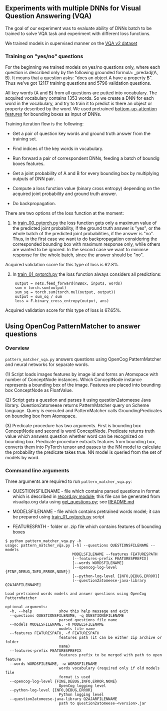 ## Experiments with multiple DNNs for Visual Question Answering (VQA)

The goal of our experiment was to evaluate ability of DNNs batch to be trained to solve VQA task and experiment with different loss functions. 

We trained models in supervised manner on the [VQA v2 dataset](http://www.visualqa.org/download.html) 

### Training on "yes/no" questions

For the beginning we trained models on yes/no questions only, where each question is described only by the following grounded formula: _predadj(A, B).
It means that a question asks: "does an object A have a property B". Thus we've got 12117 training questions and 5796 validation questions.

All key words (A and B) from all questions are putted into vocabulary. The acquired vocabulary contains 1353 words. So we create a DNN for each word in the vocabulary, and try to train it to predict is there an object or property described by the word. We used pretrained [bottom-up-attention features](https://github.com/peteanderson80/bottom-up-attention) for bounding boxes as input of DNNs. 

Training iteration flow is the following:

* Get a pair of question key words and ground truth answer from the training set.

* Find indices of the key words in vocabulary.

* Run forward a pair of correspondent DNNs, feeding a batch of boundig boxes features. 

* Get a joint probability of A and B for every bounding box by multiplying outputs of DNN pair.

* Compute a loss function value (binary cross entropy) depending on the acquired joint probability and ground truth answer.

* Do backpropagation.

There are two options of the loss function at the moment:

1. In [train_00_pytorch.py](./train_00_pytorch.py) the loss function gets only a maximum value of the predicted joint probability, if the ground truth answer is "yes", or the whole batch of the predicted joint probabilities, if the answer is "no".  
Thus, in the first case we want to do backpropagation considering the corresponded bounding box with maximum response only, while others are wanted to be ignored. In the second case we want to minimse response for the whole batch, since the answer should be "no".

Acquired validation score for this type of loss is 62.8%.


2. In [train_01_pytorch.py](./train_01_pytorch.py) the loss function always considers all predictions: 

        output = nets.feed_forward(nBBox, inputs, words)
        sum = torch.sum(output)
        sum_sq = torch.sum(torch.mul(output, output))
        output = sum_sq / sum
        loss = F.binary_cross_entropy(output, ans)


Acquired validation score for this type of loss is 67.65%.

## Using OpenCog PatternMatcher to answer questions

### Overview

```pattern_matcher_vqa.py``` answers questions using OpenCog 
PatternMatcher and neural networks for separate words.

(1) Script loads images features by image id and forms an Atomspace with number of ConceptNode instances. Which ConceptNode instance represents a bounding box of the image. Features are placed into bounding box ConceptNode as FloatValue.

(2) Script gets a question and parses it using question2atomeese Java library. Question2atomeese returns PatternMatcher query on Scheme language. Query is executed and PatternMatcher calls GroundingPredicates on bounding box from Atomspace.

(3) Predicate procedure has two arguments. First is bounding box ConceptNode and second is word ConceptNode. Predicate returns truth value which answers question whether word can be recognized on bounding box. Predicate procedure extracts features from bounding box, converts
them into PyTorch tensor and passes to the NN model to calculate the probability the predicate takes true. NN model is queried from the set of models by word.

### Command line arguments

Three arguments are required to run ```pattern_matcher_vqa.py```:

- QUESTIONSFILENAME - file which contains parsed questions in format which is described in [record.py module](../../question2atomeese/record.py); this file can be generated from visualqa.org data using [get_questions.py](../../question2atomeese/get_questions.py); see [README.md](../../question2atomeese/README.md)

- MODELSFILENAME - file which contains pretrained words model; it can be prepared using [train_01_pytorch.py](./train_01_pytorch.py) script

- FEATURESPATH - folder or .zip file which contains features of bounding boxes

```
$ python pattern_matcher_vqa.py -h
usage: pattern_matcher_vqa.py [-h] --questions QUESTIONSFILENAME --models
                              MODELSFILENAME --features FEATURESPATH
                              [--features-prefix FEATURESPREFIX]
                              [--words WORDSFILENAME]
                              [--opencog-log-level {FINE,DEBUG,INFO,ERROR,NONE}]
                              [--python-log-level {INFO,DEBUG,ERROR}]
                              [--question2atomeese-java-library Q2AJARFILENNAME]

Load pretrained words models and answer questions using OpenCog PatternMatcher

optional arguments:
  -h, --help            show this help message and exit
  --questions QUESTIONSFILENAME, -q QUESTIONSFILENAME
                        parsed questions file name
  --models MODELSFILENAME, -m MODELSFILENAME
                        models file name
  --features FEATURESPATH, -f FEATURESPATH
                        features path (it can be either zip archive or folder
                        name)
  --features-prefix FEATURESPREFIX
                        features prefix to be merged with path to open feature
  --words WORDSFILENAME, -w WORDSFILENAME
                        words vocabulary (required only if old models file
                        format is used
  --opencog-log-level {FINE,DEBUG,INFO,ERROR,NONE}
                        OpenCog logging level
  --python-log-level {INFO,DEBUG,ERROR}
                        Python logging level
  --question2atomeese-java-library Q2AJARFILENNAME
                        path to question2atomeese-<version>.jar
```
